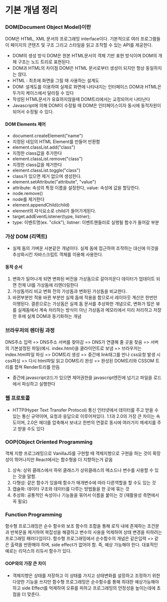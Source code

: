 # 기본 개념 정리

### DOM(Document Object Model)이란
 DOM은 HTML, XML 문서의 프로그래밍 interface이다. 기본적으로 여러 프로그램들이 페이지의 콘텐츠 및 구조 그리고 스타일을 읽고 조작할 수 있는 API를 제공한다.
 - DOM의 생성 방식
  DOM은 원본 HTML문서의 객체 기반 표현 방식이며 DOM의 개체 구조는 노드 트리로 표현된다.
 - DOM과 HTML의 차이점
  DOM은 HTML 문서로부터 생성이 되지만 항상 동일하지는 않다.
  - HTML : 최초에 화면을 그릴 때 사용하는 설계도
  - DOM: 설계도를 이용하여 실제로 화면에 나타내지는 인터페이스
 DOM과 HTML은 두가지 케이스에서 달라질 수 있다
 - 작성된 HTML문서가 유효하지않을때 DOM트리에서는 교정되어서 나타난다
 - Javascript에 의해 DOM이 수정될 때 DOM은 인터페이스이자 동시에 동적자원이 되어서 수정될 수 있다.
#### DOM Elements 제어
 - document.createElement("name")
  - 지정된 네임의 HTML Element를 만들어 반환함
 - element.classList.add("class")
  - 지정한 class값을 추가한다
 - element.classList.remove("class")
  - 지정한 class값을 제거한다
 - element.classList.toggle("class")
  - class가 있으면 제거 없으며 생성한다.
 - element.setAttribute("attribute", "value")
  - attribute: 속성의 특정 이름을 설정한다, value: 속성에 값을 할당한다.
 - node.remove()
  - node를 제거한다
 - element.appendChild(child)
  - element의 자식요소로 child가 들어가게된다.
 - target.addEventListener(type, listner);
  - type: 이벤트명(ex. "click"), listner: 이벤트핸들러로 실행될 함수가 들어갈 부분

### 가상 DOM (리액트)
- 실제 돔의 가벼운 사본같은 개념이다.
실제 돔에 접근하여 조작하는 대신에 이것을 추상화시킨 자바스크립트 객체를 이용해 사용한다.
#### 동작 순서
1. 변화가 일어나게 되면 변화된 버전을 가상돔으로 갈아끼운다
  데이터가 업데이트 되면 전체 UI를 가상돔에 리렌더링한다
2. 가상돔끼리 비교
  변화 전의 가상돔과 변화된 가상돔을 비교한다.
3. 바뀐부분만 적용
  바뀐 부분만 실제 돔에 적용을 함으로서 레이아웃 계산은 한번만 이행된다.
결론으로는 가상돔은 실제 돔 문서를 추상화한 개념으로, 변화가 많은 뷰를 실제돔에서 계속 처리하는 방식이 아닌 가상돔과 메모리에서 미리 처리하고 저장한 후에 실제 DOM과 동기화하는 개념

### 브라우저의 렌더링 과정
DNS주소 입력 => DNS주소 서버를 찾아감 => DNS가 연결해 줄 곳을 찾음 => 서버의 기본설정된 파일(예시. index.html)을 클라이언트로 보냄 => 브라우저는 index.html파일 파싱 
=> DOM트리 생성 => 중간에 link태그를 만나 css요청 발생 시 css파싱 => 다시 html파일 읽고 DOM트리 완성 => 완성된 DOM트리와 CSSOM 트리를 합쳐 Render트리를 만듬
* 중간에 javascript코드가 있으면 제어권한을 javascript엔진에 넘기고 파일을 로드에서 파싱하고 실행한다

### 웹 프로토콜
 - HTTP(Hyper Text Transfer Protocol) 통신
  인터넷에서 데이터를 주고 받을 수 있는 통신 규약이며, 요청과 응답으로 이루어져있다. 1.1과 2.0의 가장 큰 차이는 속도이며, 2.0은 헤더를 압축해서 보내고 
  한번의 연결로 동시에 여러가지 메세지를 주고 받을 수도 있다

### OOP(Object Oriented Programming
객체 지향 프로그래밍으로 VanillaJS를 구현할 때 객체지향으로 구현을 하는 것이 확장성이 뛰어나지만 React에서는 함수형을 더 지향하는거 같음
1. 상속: 상위 클래스에서 하위 클래스가 상위클래스의 메소드나 변수를 사용할 수 있는 것을 말함.
2. 다형성: 같은 함수가 있을때 함수가 매개변수에 따라 다른역할을 할 수도 있는 것
3. 캡슐화: 데이터 구조와 데이터를 다루는 방법들을 한 곳에 묶는 것
4. 추상화: 공통적인 속성이나 기능들을 묶어서 이름을 붙이는 것 (재활용성 측면에서 꼭 필요)

### Function Programming
함수형 프로그래밍은 순수 함수와 보조 함수의 조합을 통해 로직 내에 존재하는 조건문과 반복문을 제거하여 복잡성을 해결하고 변수의 사용을 억제하여 상태 변경을 피하려는 프로그래밍 패러다임이다.
함수형 프로그래밍에서 순수함수의 개념은 같은입력 => 같은 출력을 반환해야 하며, side effect가 없어야 함. 즉, 예상 가능해야 한다. 대표적인 예로는 리덕스의 리듀서 함수가 있다.
#### OOP와의 가장 큰 차이
 - 객체지향은 상태를 저장하고 이 상태를 가지고 상태변화를 설정하고 조정하기 위한 다양한 기능을 쓰지만
   함수형 프로그래밍은 순수함수를 통해 최대한 예상가능해야하고 side Effect를 억제하여 오류를 피하고 프로그래밍의 안정성을 높이는데에 초점을 더 맞춘다.



  
